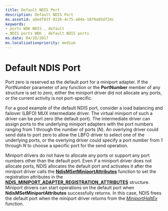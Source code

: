 ```yaml
---
title: Default NDIS Port
description: Default NDIS Port
ms.assetid: a9edf83f-9226-4c75-a04e-1879a05df24c
keywords:
- ports WDK NDIS , default
- NDIS ports WDK , default NDIS ports
ms.date: 04/20/2017
ms.localizationpriority: medium
---
```


# Default NDIS Port





Port zero is reserved as the default port for a miniport adapter. If the *PortNumber* parameter of any function or the **PortNumber** member of any structure is set to zero, either the miniport driver did not allocate any ports, or the current activity is not port-specific.

For a good example of the default NDIS port, consider a load balancing and failover (LBFO) MUX intermediate driver. The virtual miniport of such a driver can be port zero (the default port). The intermediate driver can assign ports to the underlying miniport adapters with the port numbers ranging from 1 through the number of ports (*N*). An overlying driver could send data to port zero to allow the LBFO driver to select one of the underlying ports, or the overlying driver could specify a port number from 1 through *N* to choose a specific port for the send operation.

Miniport drivers do not have to allocate any ports or support any port numbers other than the default port. Even if a miniport driver does not allocate ports, NDIS allocates the default port and activates it after the miniport driver calls the [**NdisMSetMiniportAttributes**](https://msdn.microsoft.com/library/windows/hardware/ff563672) function to set the registration attributes in the [**NDIS\_MINIPORT\_ADAPTER\_REGISTRATION\_ATTRIBUTES**](https://msdn.microsoft.com/library/windows/hardware/ff565934) structure. Miniport drivers can start operations on the default port when **NdisMSetMiniportAttributes** successfully returns. In this case, NDIS frees the default port when the miniport driver returns from the [*MiniportHaltEx*](https://msdn.microsoft.com/library/windows/hardware/ff559388) function.

 

 





